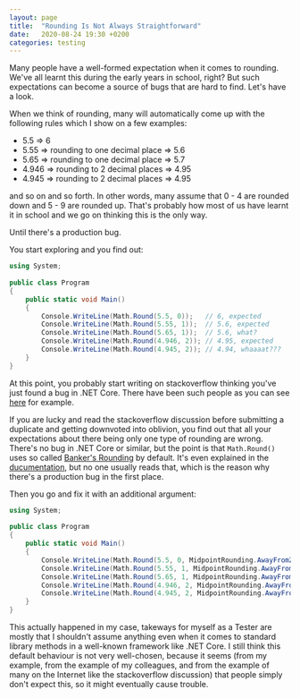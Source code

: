 ```yaml
---
layout: page
title:  "Rounding Is Not Always Straightforward"
date:   2020-08-24 19:30 +0200
categories: testing
---
```


Many people have a well-formed expectation when it comes to rounding. We've all learnt this during the early years in school, right? But such expectations can become a source of bugs that are hard to find. Let's have a look.

When we think of rounding, many will automatically come up with the following rules which I show on a few examples:

- 5.5 => 6
- 5.55 => rounding to one decimal place => 5.6
- 5.65 => rounding to one decimal place => 5.7
- 4.946 => rounding to 2 decimal places => 4.95
- 4.945 => rounding to 2 decimal places => 4.95

and so on and so forth. In other words, many assume that 0 - 4 are rounded down and 5 - 9 are rounded up. That's probably how most of us have learnt it in school and we go on thinking this is the only way.

Until there's a production bug.

You start exploring and you find out:

```csharp
using System;
                    
public class Program
{
    public static void Main()
    {
        Console.WriteLine(Math.Round(5.5, 0));   // 6, expected
        Console.WriteLine(Math.Round(5.55, 1));  // 5.6, expected
        Console.WriteLine(Math.Round(5.65, 1));  // 5.6, what?
        Console.WriteLine(Math.Round(4.946, 2)); // 4.95, expected
        Console.WriteLine(Math.Round(4.945, 2)); // 4.94, whaaaat???
    }
}
```

At this point, you probably start writing on stackoverflow thinking you've just found a bug in .NET Core. There have been such people as you can see [here](https://stackoverflow.com/questions/977796/why-does-math-round2-5-return-2-instead-of-3) for example.

If you are lucky and read the stackoverflow discussion before submitting a duplicate and getting downvoted into oblivion, you find out that all your expectations about there being only one type of rounding are wrong. There's no bug in .NET Core or similar, but the point is that `Math.Round()` uses so called [Banker's Rounding](https://en.wikipedia.org/wiki/Rounding) by default. It's even explained in the [ducumentation](https://docs.microsoft.com/en-us/dotnet/api/system.math.round?view=netcore-3.1), but no one usually reads that, which is the reason why there's a production bug in the first place.

Then you go and fix it with an additional argument:

```csharp
using System;
                    
public class Program
{
    public static void Main()
    {
        Console.WriteLine(Math.Round(5.5, 0, MidpointRounding.AwayFromZero));   // 6
        Console.WriteLine(Math.Round(5.55, 1, MidpointRounding.AwayFromZero));  // 5.6
        Console.WriteLine(Math.Round(5.65, 1, MidpointRounding.AwayFromZero));  // 5.7
        Console.WriteLine(Math.Round(4.946, 2, MidpointRounding.AwayFromZero)); // 4.95
        Console.WriteLine(Math.Round(4.945, 2, MidpointRounding.AwayFromZero)); // 4.95
    }
}
```

This actually happened in my case, takeways for myself as a Tester are mostly that I shouldn't assume anything even when it comes to standard library methods in a well-known framework like .NET Core. I still think this default behaviour is not very well-chosen, because it seems (from my example, from the example of my colleagues, and from the example of many on the Internet like the stackoverflow discussion) that people simply don't expect this, so it might eventually cause trouble.
